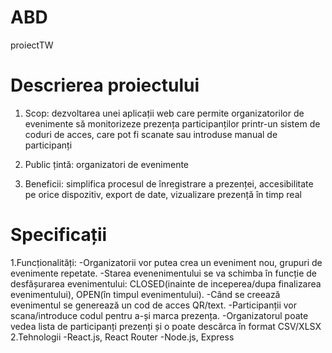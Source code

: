 # ABD
proiectTW

# Descrierea proiectului
1. Scop: dezvoltarea unei aplicații web care permite organizatorilor de evenimente să monitorizeze prezența participanților printr-un sistem de coduri de acces, care pot fi scanate sau introduse manual de participanți

2. Public țintă: organizatori de evenimente

3. Beneficii: simplifica procesul de înregistrare a prezenței, accesibilitate pe orice dispozitiv, export de date, vizualizare prezență în timp real

# Specificații
1.Funcționalități:
-Organizatorii vor putea crea un eveniment nou, grupuri de evenimente repetate.
-Starea evenenimentului se va schimba în funcție de desfășurarea evenimentului: CLOSED(inainte de inceperea/dupa finalizarea evenimentului), OPEN(în timpul evenimentului).
-Când se creează evenimentul se generează un cod de acces QR/text.
-Participanții vor scana/introduce codul pentru a-și marca prezența.
-Organizatorul poate vedea lista de participanți prezenți și o poate descărca în format CSV/XLSX
2.Tehnologii
-React.js, React Router
-Node.js, Express


